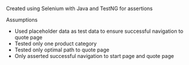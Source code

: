 Created using Selenium with Java and TestNG for assertions

Assumptions
- Used placeholder data as test data to ensure successful navigation to quote page
- Tested only one product category
- Tested only optimal path to quote page
- Only asserted successful navigation to start page and quote page
